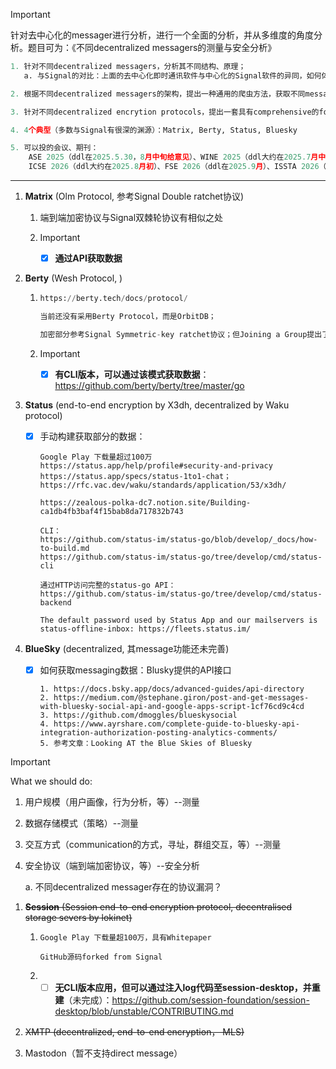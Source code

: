 > [!IMPORTANT]
>
> 针对去中心化的messager进行分析，进行一个全面的分析，并从多维度的角度分析。题目可为：《不同decentralized messagers的测量与安全分析》

```python
1. 针对不同decentralized messagers，分析其不同结构、原理；
   a. 与Signal的对比：上面的去中心化即时通讯软件与中心化的Signal软件的异同，如何体现出去中心化性质

2. 根据不同decentralized messagers的架构，提出一种通用的爬虫方法，获取不同messagers的生态数据，分别展开大规模测量；

3. 针对不同decentralized encrytion protocols，提出一套具有comprehensive的formal analysis method，分别展开安全协议分析（并提出相关的mitigations？）

4. 4个典型（多数与Signal有很深的渊源）：Matrix, Berty, Status, Bluesky

5. 可以投的会议、期刊：
	ASE 2025（ddl在2025.5.30，8月中旬给意见）、WINE 2025（ddl大约在2025.7月中旬，9月中旬给结果）、INFOCOM 2026（ddl大约在2025.7月底）、
	ICSE 2026（ddl大约在2025.8月初）、FSE 2026（ddl在2025.9月）、ISSTA 2026（ddl在2025.10月底）、WWW 2026（ddl大约在2025.10月中旬）
```

--------------------------

1. **Matrix** (Olm Protocol, 参考Signal Double ratchet协议) 

   1. 端到端加密协议与Signal双棘轮协议有相似之处

   1. > [!IMPORTANT]
      >
      > - [x] **通过API获取数据**

2. **Berty** (Wesh Protocol, )

   1. ```python
      https://berty.tech/docs/protocol/
      
      当前还没有采用Berty Protocol，而是OrbitDB；
      
      加密部分参考Signal Symmetric-key ratchet协议；但Joining a Group提出了新的机制，包括：innovation，exchanging messages
      ```

   2. > [!IMPORTANT]
      >
      > - [x] **有CLI版本，可以通过该模式获取数据**：https://github.com/berty/berty/tree/master/go

3. **Status** (end-to-end encryption by X3dh, decentralized by Waku protocol)

   - [x] 手动构建获取部分的数据：

     ```
     Google Play 下载量超过100万
     https://status.app/help/profile#security-and-privacy
     https://status.app/specs/status-1to1-chat；https://rfc.vac.dev/waku/standards/application/53/x3dh/
     
     https://zealous-polka-dc7.notion.site/Building-ca1db4fb3baf4f15bab8da717832b743
     
     CLI：
     https://github.com/status-im/status-go/blob/develop/_docs/how-to-build.md
     https://github.com/status-im/status-go/tree/develop/cmd/status-cli
     
     通过HTTP访问完整的status-go API：
     https://github.com/status-im/status-go/tree/develop/cmd/status-backend
     
     The default password used by Status App and our mailservers is status-offline-inbox: https://fleets.status.im/
     
     ```

4. **BlueSky** (decentralized, 其message功能还未完善)

   - [x] 如何获取messaging数据：Blusky提供的API接口

     ```
     1. https://docs.bsky.app/docs/advanced-guides/api-directory
     2. https://medium.com/@stephane.giron/post-and-get-messages-with-bluesky-social-api-and-google-apps-script-1cf76cd9c4cd
     3. https://github.com/dmoggles/blueskysocial
     4. https://www.ayrshare.com/complete-guide-to-bluesky-api-integration-authorization-posting-analytics-comments/
     5. 参考文章：Looking AT the Blue Skies of Bluesky
     ```

> [!IMPORTANT]
>
> What we should do: 
>
> 1. 用户规模（用户画像，行为分析，等）--测量
>
> 2. 数据存储模式（策略）--测量
>
> 3. 交互方式（communication的方式，寻址，群组交互，等）--测量
>
> 4. 安全协议（端到端加密协议，等）--安全分析
>
>     a. 不同decentralized messager存在的协议漏洞？

1. ~~**Session** (Session end-to-end encryption protocol, decentralised storage severs by lokinet)~~

   1. ```
      Google Play 下载量超100万，具有Whitepaper
      
      GitHub源码forked from Signal
      ```

   2. - [ ] **无CLI版本应用，但可以通过注入log代码至session-desktop，并重建**（未完成）：https://github.com/session-foundation/session-desktop/blob/unstable/CONTRIBUTING.md

2. ~~XMTP (decentralized, end-to-end encryption， MLS)~~

3. Mastodon（暂不支持direct message）

